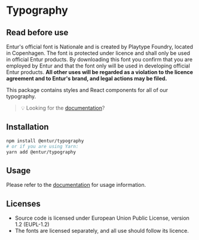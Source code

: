 # Typography

## Read before use

Entur's official font is Nationale and is created by Playtype Foundry, located in Copenhagen. The font is protected under licence and shall only be used in official Entur products. By downloading this font you confirm that you are employed by Entur and that the font only will be used in developing official Entur products. **All other uses will be regarded as a violation to the licence agreement and to Entur's brand, and legal actions may be filed.**

This package contains styles and React components for all of our typography.

> 💡 Looking for the [documentation](https://design.entur.no/komponenter/ressurser/typography)?

## Installation

```sh
npm install @entur/typography
# or if you are using Yarn:
yarn add @entur/typography
```

## Usage

Please refer to the [documentation](https://design.entur.no/komponenter/ressurser/typography) for usage information.

## Licenses

- Source code is licensed under European Union Public License, version 1.2 (EUPL-1.2)
- The fonts are licensed separately, and all use should follow its licence.
